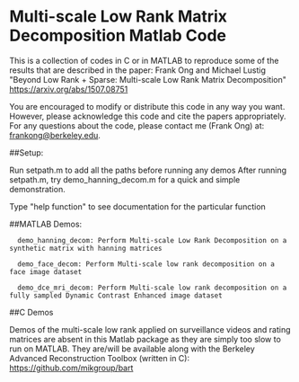 # Multi-scale Low Rank Matrix Decomposition Matlab Code
This is a collection of codes in C or in MATLAB to reproduce some of
the results that are described in the paper:
Frank Ong and Michael Lustig
"Beyond Low Rank + Sparse: Multi-scale Low Rank Matrix Decomposition"
https://arxiv.org/abs/1507.08751

You are encouraged to modify or distribute this code in any way you want. 
However, please acknowledge this code and cite the papers appropriately. 
For any questions about the code, please contact me (Frank Ong) at:
frankong@berkeley.edu. 

##Setup:

Run setpath.m to add all the paths before running any demos
After running setpath.m, try demo_hanning_decom.m for a quick and
simple demonstration.

Type "help function" to see documentation for the particular function

##MATLAB Demos:

      demo_hanning_decom: Perform Multi-scale Low Rank Decomposition on a synthetic matrix with hanning matrices

      demo_face_decom: Perform Multi-scale low rank decomposition on a face image dataset

      demo_dce_mri_decom: Perform Multi-scale low rank decomposition on a fully sampled Dynamic Contrast Enhanced image dataset



##C Demos

Demos of the multi-scale low rank applied on surveillance videos and
rating matrices are absent in this Matlab package as they are simply too
slow to run on MATLAB. They are/will be available along with the
Berkeley Advanced Reconstruction Toolbox (written in C):
     https://github.com/mikgroup/bart




